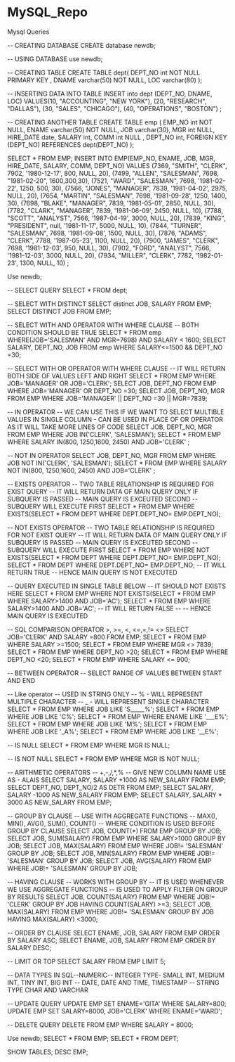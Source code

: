 # MySQL_Repo
Mysql Queries 
   
-- CREATING DATABASE
 CREATE database newdb;
    
-- USING DATABASE
use newdb;
    
-- CREATING TABLE
    CREATE TABLE dept(
    DEPT_NO int NOT NULL PRIMARY KEY , DNAME varchar(50) NOT NULL, LOC varchar(80)
    );
    
 -- INSERTING DATA INTO TABLE
    INSERT into dept (DEPT_NO, DNAME, LOC)
    VALUES(10, "ACCOUNTING", "NEW YORK"),
	 (20, "RESEARCH", "DALLAS"),
     (30, "SALES", "CHICAGO"),
	 (40, "OPERATIONS", "BOSTON")
     ;
 
-- CREATING ANOTHER TABLE
CREATE TABLE emp (
EMP_NO int NOT NULL, ENAME varchar(50) NOT NULL, 
JOB varchar(30), MGR int NULL, HIRE_DATE date, SALARY int,
 COMM int NULL , DEPT_NO int,
 FOREIGN KEY (DEPT_NO) REFERENCES dept(DEPT_NO)
);

SELECT * FROM EMP;
INSERT INTO EMP(EMP_NO, ENAME, JOB, MGR, HIRE_DATE, SALARY, COMM, DEPT_NO) 
VALUES (7369, "SMITH", "CLERK", 7902, '1980-12-17', 800, NULL, 20),
(7499, "ALLEN", "SALESMAN", 7698, "1981-02-20", 1600,300,30),
(7521, "WARD", "SALESMAN", 7698, '1981-02-22', 1250, 500, 30),
(7566, "JONES", "MANAGER", 7839, '1981-04-02', 2975, NULL, 20),
(7654, "MARTIN", "SALESMAN", 7698, '1981-09-28', 1250, 1400, 30),
(7698, "BLAKE", "MANAGER", 7839, '1981-05-01', 2850, NULL, 30),
(7782, "CLARK", "MANAGER", 7839, '1981-06-09', 2450, NULL, 10),
(7788, "SCOTT", "ANALYST", 7566, '1987-04-19', 3000, NULL, 20),
(7839, "KING", "PRESIDENT", null, '1981-11-17', 5000, NULL, 10),
(7844, "TURNER", "SALESMAN", 7698, '1981-09-08', 1500, NULL, 30),
(7876, "ADAMS", "CLERK", 7788, '1987-05-23', 1100, NULL, 20),
(7900, "JAMES", "CLERK", 7698, '1981-12-03', 950, NULL, 30),
(7902, "FORD", "ANALYST", 7566, '1981-12-03', 3000, NULL, 20),
(7934, "MILLER", "CLERK", 7782, '1982-01-23', 1300, NULL, 10)
;

Use newdb;

-- SELECT QUERY
SELECT * FROM dept;

-- SELECT WITH DISTINCT
SELECT distinct JOB, SALARY FROM EMP;
SELECT DISTINCT JOB FROM EMP;

-- SELECT WITH AND OPERATOR WITH WHERE CLAUSE 
-- BOTH CONDITION SHOULD BE TRUE
SELECT * FROM emp WHERE(JOB='SALESMAN' AND MGR=7698) AND SALARY < 1600;
SELECT  SALARY, DEPT_NO, JOB FROM emp WHERE SALARY<=1500 && DEPT_NO =30;

-- SELECT WITH OR OPERATOR WITH WHERE CLAUSE
-- IT WILL RETURN BOTH SIDE OF VALUES LEFT AND RIGHT
SELECT * FROM EMP WHERE JOB='MANAGER' OR JOB='CLERK';
SELECT JOB, DEPT_NO FROM EMP WHERE JOB='MANAGER' OR DEPT_NO =30;
SELECT JOB, DEPT_NO, MGR FROM EMP WHERE JOB='MANAGER' || DEPT_NO =30 || MGR=7839;

-- IN OPERATOR
-- WE CAN USE THIS IF WE WANT TO SELECT MULTIBLE VALUES IN SINGLE COLUMN - CAN BE USED IN PLACE OF OR OPERATOR AS IT WILL TAKE MORE LINES OF CODE
SELECT JOB, DEPT_NO, MGR FROM EMP WHERE JOB IN('CLERK', 'SALESMAN');
SELECT * FROM EMP WHERE SALARY IN(800, 1250,1600, 2450) AND JOB='CLERK' ;

-- NOT IN OPERATOR
SELECT JOB, DEPT_NO, MGR FROM EMP WHERE JOB NOT IN('CLERK', 'SALESMAN');
SELECT * FROM EMP WHERE SALARY NOT IN(800, 1250,1600, 2450) AND JOB='CLERK' ;

-- EXISTS OPERATOR
-- TWO TABLE RELATIONSHIP IS REQUIRED FOR EXIST QUERY
-- IT WILL RETURN DATA OF MAIN QUERY ONLY IF SUBQUERY IS PASSED -- MAIN QUERY IS EXCEUTED SECOND -- SUBQUERY WILL EXECUTE FIRST
SELECT * FROM EMP WHERE EXISTS(SELECT * FROM DEPT WHERE DEPT.DEPT_NO= EMP.DEPT_NO);

-- NOT EXISTS OPERATOR
-- TWO TABLE RELATIONSHIP IS REQUIRED FOR NOT EXIST QUERY
-- IT WILL RETURN DATA OF MAIN QUERY ONLY IF SUBQUERY IS PASSED -- MAIN QUERY IS EXCEUTED SECOND -- SUBQUERY WILL EXECUTE FIRST
SELECT * FROM EMP WHERE NOT EXISTS(SELECT * FROM DEPT WHERE DEPT.DEPT_NO= EMP.DEPT_NO);
SELECT * FROM DEPT WHERE DEPT.DEPT_NO= EMP.DEPT_NO; -- IT WILL RETURN TRUE
-- HENCE MAIN QUERY IS NOT EXECUTED

-- QUERY EXECUTED IN SINGLE TABLE BELOW
-- IT SHOULD NOT EXISTS HERE
SELECT * FROM EMP WHERE NOT EXISTS(SELECT * FROM EMP WHERE SALARY>1400 AND JOB='AC');
SELECT * FROM EMP WHERE SALARY>1400 AND JOB='AC'; -- IT WILL RETURN FALSE --
-- HENCE MAIN QUERY IS  EXECUTED

-- SQL COMPARISON OPERATOR >, >=, <, <=,=,!= <> 
SELECT JOB='CLERK' AND SALARY =800 FROM EMP;
SELECT * FROM EMP WHERE SALARY >=1500;
SELECT * FROM EMP WHERE MGR <> 7839;
SELECT * FROM EMP WHERE DEPT_NO >20;
SELECT * FROM EMP WHERE DEPT_NO <20;
SELECT * FROM EMP WHERE SALARY <= 900;

-- BETWEEN OPERATOR
-- SELECT RANGE OF VALUES BETWEEN START AND END

-- Like operator -- USED IN STRING ONLY
-- % - WILL REPRESENT MULTIPLE CHARACTER
-- _ - WILL REPRESENT SINGLE CHARACTER
SELECT * FROM EMP WHERE JOB LIKE 'S_____%';
SELECT * FROM EMP WHERE JOB LIKE 'C%';
SELECT * FROM EMP WHERE ENAME LIKE '___E%';
SELECT * FROM EMP WHERE JOB LIKE 'M%';
SELECT * FROM EMP WHERE JOB LIKE '_A%';
SELECT * FROM EMP WHERE JOB LIKE '__E%';

-- IS NULL 
SELECT * FROM EMP WHERE MGR IS NULL;

-- IS NOT NULL
SELECT * FROM EMP WHERE MGR IS NOT NULL;

-- ARITHMETIC OPERATORS
-- +,-,/,*,%
-- GIVE NEW COLUMN NAME USE AS - ALAIS
SELECT SALARY, SALARY +1000 AS NEW_SALARY FROM EMP;
SELECT DEPT_NO, DEPT_NO/2 AS DETR FROM EMP;
SELECT SALARY, SALARY -1000 AS NEW_SALARY FROM EMP;
SELECT SALARY, SALARY * 3000 AS NEW_SALARY FROM EMP;

-- GROUP BY CLAUSE
-- USE WITH AGGREGATE FUNCTIONS -- MAX(), MIN(), AVG(), SUM(), COUNT()
-- WHERE CONDITION IS USED BEFORE GROUP BY CLAUSE
SELECT JOB, COUNT(*) FROM EMP GROUP BY JOB;
SELECT JOB, SUM(SALARY) FROM EMP WHERE SALARY>1000 GROUP BY JOB;
SELECT JOB, MAX(SALARY) FROM EMP WHERE JOB!= 'SALESMAN' GROUP BY JOB;
SELECT JOB, MIN(SALARY) FROM EMP WHERE JOB!= 'SALESMAN' GROUP BY JOB;
SELECT JOB, AVG(SALARY) FROM EMP WHERE JOB!= 'SALESMAN' GROUP BY JOB;

-- HAVING CLAUSE -- WORKS WITH GROUP BY 
-- IT IS USED WHENEVER WE USE AGGREGATE FUNCTIONS --  IS USED TO APPLY FILTER ON GROUP BY RESULTS 
SELECT JOB, COUNT(SALARY) FROM EMP WHERE JOB!= 'CLERK' GROUP BY JOB HAVING COUNT(SALARY) >=3;
SELECT JOB, MAX(SALARY) FROM EMP WHERE JOB!= 'SALESMAN' GROUP BY JOB HAVING MAX(SALARY) <3000;

-- ORDER BY CLAUSE
SELECT ENAME, JOB, SALARY FROM EMP ORDER BY SALARY ASC;
SELECT ENAME, JOB, SALARY FROM EMP ORDER BY SALARY DESC;

-- LIMIT OR TOP
SELECT SALARY  FROM EMP LIMIT 5;

-- DATA TYPES IN SQL--NUMERIC-- INTEGER TYPE- SMALL INT, MEDIUM INT, TINY INT, BIG INT
-- DATE, DATE AND TIME, TIMESTAMP
-- STRING TYPE CHAR AND VARCHAR

-- UPDATE QUERY
UPDATE EMP SET ENAME='GITA' WHERE SALARY=800;
UPDATE EMP SET SALARY=8000, JOB='CLERK' WHERE ENAME='WARD';

-- DELETE QUERY
DELETE FROM EMP WHERE SALARY = 8000;


Use newdb;
SELECT * FROM EMP;
SELECT * FROM DEPT;

SHOW TABLES;
DESC EMP;


